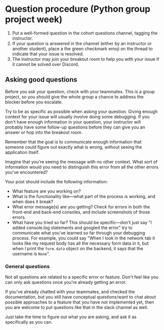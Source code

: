 # Question procedure (Python group project week)

1. Put a well-formed question in the cohort questions channel, tagging the instructor.
3. If your question is answered in the channel (either by an instructor or another student), place a the green checkmark emoji on the thread to indicate that your issue is resolved.
4. The instructor may join your breakout room to help you with your issue if it cannot be solved over Discord.

## Asking good questions
Before you ask your question, check with your teammates. This is a group project, so you should give the whole group a chance to address the blocker before you escalate.

Try to be as specific as possible when asking your question. Giving enough context for your issue will usually involve doing some debugging. If you don't have enough information in your question, your instructor will probably have some follow-up questions before they can give you an answer or hop into the breakout room.

Remember that the goal is to communicate enough information that someone could figure out exactly what is wrong, without seeing the application itself.

Imagine that you're seeing the message with no other context. What sort of information would you need to distinguish this error from all the other errors you've encountered?

Your post should include the following information:
- What feature are you working on?
- What is the functionality like—what part of the process is working, and when does it break?
- What error message(s) are you getting? Check for errors in both the front-end and back-end consoles, and include screenshots of those errors.
- What have you tried so far? This should be specific—don't just say "I added console.log statements and googled the error" try to communicate what you've learned so far through your debugging process. For example, you could say "When I look in the network tab it looks like my request body has all the necessary form data in it, but when I print the `form.data` object on the backend, it says that the username is `None`".







### General questions
Not all questions are related to a specific error or feature. Don't feel like you can only ask questions once you're already getting an error.

If you've already chatted with your teammates, and checked the documentation, but you still have conceptual questions/want to chat about possible approaches to a feature that you have not implemented yet, then you are welcome to put questions like that in the slack channel as well.

Just take the time to figure out what you are asking, and ask it as specifically as you can.
